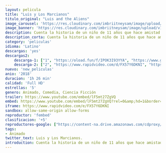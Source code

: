 ```yaml
---
layout: pelicula
title: "Luis y Los Marcianos"
titulo_original: "Luis and the Aliens"
image_carousel: 'https://res.cloudinary.com/imbriitneysam/image/upload/v1542058736/marcianos-poster-min.jpg'
image_banner: 'https://res.cloudinary.com/imbriitneysam/image/upload/v1542058737/marcianos-banner-min.jpg'
description: Cuenta la historia de un niño de 11 años que hace amistad con tres adorables alienígenas, que estrellan su OVNI en su casa. A cambio de la ayuda de Luis para encontrar el material que compraron para buscar volver a su hogar, salvan a Luis de un internado, siguiendo una emocionante aventura.
description_corta: Cuenta la historia de un niño de 11 años que hace amistad con tres adorables alienígenas, que estrellan su OVNI en su casa. A cambio de la ayuda de Luis para encontrar el material que compraron para buscar volver a su hogar, salvan a Luis de...
category: 'peliculas'
idioma: 'Latino'
descargas: 'yes'
descargas2:
    descarga-1: ["1", "https://oload.fun/f/IPOK3I93YYA", "https://www.google.com/s2/favicons?domain=openload.co","OpenLoad","https://res.cloudinary.com/imbriitneysam/image/upload/v1541473684/mexico.png", "Latino", "Full HD"]
    descarga-2: ["2", "https://www.rapidvideo.com/d/FX57Y6DKNI", "https://www.google.com/s2/favicons?domain=www.rapidvideo.com","RapidVideo","https://res.cloudinary.com/imbriitneysam/image/upload/v1541473684/mexico.png", "Latino", "Full HD"]
nuevo: 'new_peliculas'
anio: '2018'
duracion: '1h 26 min'
calidad: 'Full HD'
estrellas: '5'
genero: Animado, Comedia, Ciencia Ficción
trailer: https://www.youtube.com/embed/lF5mt27ZgVQ
embed: https://www.youtube.com/embed/lF5mt27ZgVQ?rel=0&amp;hd=1&border=0&wmode=opaque&enablejsapi=1&modestbranding=1&controls=1&showinfo=1
iframe: https://www.rapidvideo.com/e/FX57Y6DKNI
sandbox: allow-same-origin allow-forms
reproductor: 'fembed'
clasificacion: '+5'
reproductores-google: ["https://content-na.drive.amazonaws.com/cdproxy/share/r0reF4rxDlTekOtBjM0aObHF8w5BzYjvARh18ALQYq4/nodes/bquKto4hSq-HA6iIQ2J4tw?nonce=7vje2Xr5tZo0edhBTnE0_wlZMaZxtnrA6C4PfrETX2GIY0B63WuVyoYpfa-IhhY3"]
tags:
- Animado
twitter_text: Luis y Los Marcianos.
introduction: Cuenta la historia de un niño de 11 años que hace amistad con tres adorables alienígenas, que estrellan su OVNI en su casa. A cambio de la ayuda de Luis para encontrar el material que compraron para buscar volver a su hogar, salvan a Luis de...
---
```












